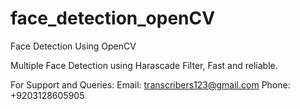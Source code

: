 # face_detection_openCV

Face Detection Using OpenCV

Multiple Face Detection using Harascade Filter, Fast and reliable.

For Support and Queries:
Email: transcribers123@gmail.com
Phone: +9203128605905
